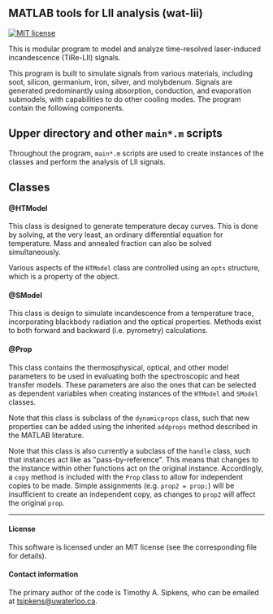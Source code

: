 
## MATLAB tools for LII analysis (wat-lii)

[![MIT license](https://img.shields.io/badge/License-MIT-blue.svg)](https://lbesson.mit-license.org/)

This is modular program to model and analyze time-resolved laser-induced
incandescence (TiRe-LII) signals.

This program is built to simulate signals from various materials,
including soot, silicon, germanium, iron, silver, and molybdenum.
Signals are generated predominantly using absorption, conduction,
and evaporation submodels, with capabilities to do other cooling
modes. The program contain the following components.

## Upper directory and other `main*.m` scripts

Throughout the program, `main*.m` scripts are used to create instances
of the classes and perform the analysis of LII signals.

## Classes

#### @HTModel

This class is designed to generate temperature
decay curves. This is done by solving, at the very least, an ordinary
differential equation for temperature. Mass and annealed fraction can also
be solved simultaneously.

Various aspects of the `HTModel` class are controlled using an `opts` structure,
which is a property of the object.

#### @SModel

This class is design to simulate incandescence
from a temperature trace, incorporating blackbody
radiation and the optical properties. Methods exist
to both forward and backward (i.e. pyrometry)
calculations.

#### @Prop

This class contains the thermosphysical, optical, and other model parameters
to be used in evaluating both the spectroscopic and heat transfer models. These
parameters are also the ones that can be selected as dependent variables
when creating instances of the `HTModel` and `SModel` classes.

Note that this class is subclass of the `dynamicprops` class, such
that new properties can be added using the inherited `addprops` method
described in the MATLAB literature.

Note that this class is also currently a subclass of the `handle` class, such
that instances act like as "pass-by-reference". This means that changes to the
instance within other functions act on the original instance. Accordingly,
a `copy` method is included with the `Prop` class to allow for independent
copies to be made. Simple assignments (e.g. `prop2 = prop;`) will be
insufficient to create an independent copy, as changes to `prop2` will
affect the original `prop`.

----------------------------------------------------------------------

#### License

This software is licensed under an MIT license (see the corresponding file
for details).


#### Contact information

The primary author of the code is Timothy A. Sipkens, who can be
emailed at [tsipkens@uwaterloo.ca](mailto:tsipkens@uwaterloo.ca).
